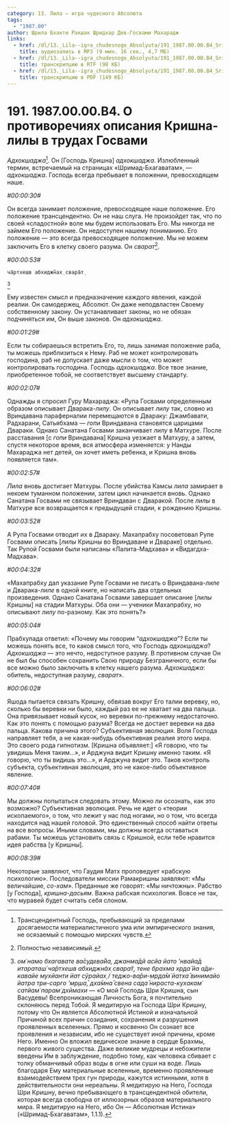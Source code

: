 ```yaml
---
category: 13. Лила — игра чудесного Абсолюта
tags:
  - "1987.00"
author: Шрила Бхакти Ракшак Шридхар Дев-Госвами Махарадж
links:
  - href: /dl/13._Lila--igra_chudesnogo_Absolyuta/191_1987.00.00.B4_SridharMj_O_protivorechiyah_opisaniya_Krishna-lily_v_trudah_Gosvami.mp3
    title: аудиозапись в MP3 (9 мин. 16 сек., 4,7 МБ)
  - href: /dl/13._Lila--igra_chudesnogo_Absolyuta/191_1987.00.00.B4_SridharMj_O_protivorechiyah_opisaniya_Krishna-lily_v_trudah_Gosvami.rtf
    title: транскрипцию в RTF (98 КБ)
  - href: /dl/13._Lila--igra_chudesnogo_Absolyuta/191_1987.00.00.B4_SridharMj_O_protivorechiyah_opisaniya_Krishna-lily_v_trudah_Gosvami.pdf
    title: транскрипцию в PDF (149 КБ)
---
```


# 191. 1987.00.00.B4. О противоречиях описания Кришна-лилы в трудах Госвами

*Адхокшаджа*[^_ftn1]. Он [Господь Кришна] *адхокшаджа*. Излюбленный термин, встречаемый на страницах «Шримад-Бхагаватам», — *адхокшаджа*. Господь всегда пребывает в положении, превосходящем наше.

*#00:00:30#*

Он всегда занимает положение, превосходящее наше положение. Его положение трансцендентно. Он не наш слуга. Не произойдет так, что по своей «сладостной» воле мы будем использовать Его. Мы никогда не займем Его положение. Он недоступен нашему пониманию. Его положение — это всегда превосходящее положение. Мы не можем заключить Его в клетку своего разума. Он *сварат*[^_ftn2].

*#00:00:53#*

    ча̄ртхешв абхиджн̃ах̣ свара̄т̣
[^_ftn3]

Ему известен смысл и предназначение каждого явления, каждой реалии. Он самодержец, Абсолют. Он даже неподвластен Своему собственному закону. Он устанавливает законы, но не обязан подчиняться им, Он выше законов. Он *адхокшаджа*.

*#00:01:29#*

Если ты собираешься встретить Его, то, лишь занимая положение раба, ты можешь приблизиться к Нему. Раб не может контролировать господина, раб не допускает даже мысли о том, что может контролировать господина. Господь *адхокшаджа*. Все твое знание, приобретенное тобой, не соответствует высшему стандарту.

*#00:02:07#*

Однажды я спросил Гуру Махараджа: «Рупа Госвами определенным образом описывает Дварака-*лилу*. Он описывает *лилу* так, словно из Вриндавана параферналии перемещаются в Двараку: Джамбавати, Радхарани, Сатьябхама — *гопи* Вриндавана становятся царицами Двараки. Однако Санатана Госвами заканчивает *лилу* в Матхуре. После расставания [с *гопи* Вриндавана] Кришна уезжает в Матхуру, а затем, спустя некоторое время, вся атмосфера изменяется: у Нанды Махараджа нет детей, он хочет иметь ребенка, и Кришна вновь появляется там».

*#00:02:57#*

*Лила* вновь достигает Матхуры. После убийства Камсы *лила* замирает в некоем туманном положении, затем цикл начинается вновь. Однако Санатана Госвами не связывает Вриндаван с Дваракой. После *лилы* в Матхуре все возвращается к предыдущей стадии, к рождению Кришны.

*#00:03:52#*

А Рупа Госвами отводит их в Двараку. Махапрабху посоветовал Рупе Госвами описать [*лилы* Кришны во Вриндаване и Двараке] отдельно. Так Рупой Госвами были написаны «Лалита-Мадхава» и «Видагдха-Мадхава».

*#00:04:32#*

«Махапрабху дал указание Рупе Госвами не писать о Вриндавана-*лиле* и Дварака-*лиле* в одной книге, но написать два отдельных произведения. Однако Санатана Госвами завершает описание [*лилы* Кришны] на стадии Матхуры. Оба они — ученики Махапрабху, но описывают *лилу* по-разному. Как это понять?»

*#00:05:04#*

Прабхупада ответил: «Почему мы говорим “*адхокшаджа*”? Если ты можешь понять все, то каков смысл того, что Господь *адхокшаджа*? *Адхокшаджа* — это нечто, недоступное разуму. В противном случае Он не был бы способен сохранить Свою природу Безграничного, если бы все можно было заключить в клетку нашего разума. *Адхокшаджа*: обитель, недоступная разуму, *сварат*».

*#00:06:02#*

Яшода пытается связать Кришну, обвязав вокруг Его талии веревку, но, сколько бы веревки ни было, каждый раз ее не хватает на два пальца. Она привязывает новый кусок, но веревки по-прежнему недостаточно. Как это понять с помощью разума? Всегда не достает веревки на два пальца. Какова причина этого? Субъективная эволюция. Воля Господа направляет тебя, а не какая-нибудь объективная реалия этого мира. Это своего рода гипнотизм. [Кришна объявляет:] «Я говорю, что ты увидишь Меня таким…», и Арджуна видит Кришну именно таким. «Я говорю, что ты видишь это…», и Арджуна видит это. Таков контроль субъекта, субъективная эволюция, это не какое-либо объективное явление.

*#00:07:40#*

Мы должны попытаться следовать этому. Можно ли осознать, как это возможно? Субъективная эволюция. Речь не идет о «теории ископаемого», о том, что лежит у нас под ногами, но о том, что всегда находится над нашей головой. Это единственный способ найти ответы на все вопросы. Иными словами, мы должны всегда оставаться рабами. Ты можешь установить связь с Кришной, если тебе нравится идея рабства [у Кришны].

*#00:08:39#*

Некоторые заявляют, что Гаудия Матх проповедует «рабскую психологию». Последователи миссии Рамакришны заявляют: «Мы величайшие, *со-хам*». Преданные же говорят: «Мы ничтожны». Рабство [у Господа], *кришна-дасьям*. Важна рабская психология. Вовсе не так, что муравей будет считать себя слоном.



[^_ftn1]: Трансцендентный Господь, пребывающий за пределами досягаемости материалистичного ума или эмпирического знания, не осязаемый с помощью мирских чувств.

[^_ftn2]: Полностью независимый.

[^_ftn3]: *ом̇ намо бхагавате ва̄судева̄йа, джанма̄дй асйа йато ’нвайа̄д итараташ́ ча̄ртхешв абхиджн̃ах̣ свара̄т̣, тене брахма хр̣да̄ йа а̄ди-кавайе мухйанти йат сӯрайах̣ / теджо-ва̄ри-мр̣да̄м̇ йатха̄ винимайо йатра три-сарго ’мр̣ша̄, дха̄мна̄ свена сада̄ нираста-кухакам̇ сатйам̇ парам̇ дхӣмахи* — «О мой Господь Шри Кришна, сын Васудевы! Всепроникающая Личность Бога, я почтительно склоняюсь перед Тобой. Я медитирую на Господа Шри Кришну, потому что Он является Абсолютной Истиной и изначальной Причиной всех причин созидания, сохранения и разрушения проявленных вселенных. Прямо и косвенно Он сознает все проявления и независим, ибо не существует иной причины, кроме Него. Именно Он вложил ведическое знание в сердце Брахмы, первого живого существа. Даже великие мудрецы и небожители введены Им в заблуждение, подобно тому, как человека сбивает с толку обманчивый образ воды в огне или суши на воде. Лишь благодаря Ему материальные вселенные, временно проявленные взаимодействием трех гун природы, кажутся истинными, хотя в действительности они нереальны. Я медитирую на Него, Господа Шри Кришну, вечно пребывающего в трансцендентной обители, которая всегда свободна от иллюзорных образов материального мира. Я медитирую на Него, ибо Он — Абсолютная Истина» («Шримад-Бхагаватам», 1.1.1).

